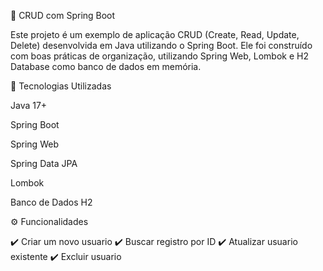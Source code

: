 📌 CRUD com Spring Boot

Este projeto é um exemplo de aplicação CRUD (Create, Read, Update, Delete) desenvolvida em Java utilizando o Spring Boot.
Ele foi construído com boas práticas de organização, utilizando Spring Web, Lombok e H2 Database como banco de dados em memória.

🚀 Tecnologias Utilizadas

Java 17+

Spring Boot

Spring Web

Spring Data JPA

Lombok

Banco de Dados H2

⚙️ Funcionalidades

✔️ Criar um novo usuario
✔️ Buscar registro por ID
✔️ Atualizar usuario existente
✔️ Excluir usuario
